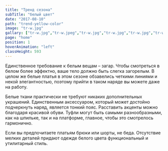 ```yaml
---
title: "Тренд сезона"
subTitle: "белый цвет"
date: "2017-08-10"
path: "trend-yellow-color"
image: "tr-w.jpg"
gallary: ["tr-w.jpg","tr-w.jpeg","tr-w.jpg","tr-w.jpg","tr-w.jpg","tr-w.jpg"]
page: "home"
position: 1
hoverAnimation: "left"
classHeight: 593
---
```


Единственное требование к белым вещам – загар. Чтобы смотреться в белом более эффектно, ваше тело должно быть слегка загорелым. В целом же белые платья в этом сезоне обзавелись четкими линиями и некой элегантностью, поэтому прийти в таком наряде вы можете даже на работу.

Белые ткани практически не требуют никаких дополнительных украшений. Единственным аксессуаром, который может достойно подчеркнуть наряд, является тонкий пояс. Расставить акценты можно благодаря красивой обуви. Туфли могут быть самыми разнообразными, как на шпильке, так и на платформе, главное, чтобы это смотрелось гармонично.

Если вы предпочитаете платьям брюки или шорты, не беда. Отсутствие мелких деталей придают одежде белого цвета функциональный и утилитарный стиль.
